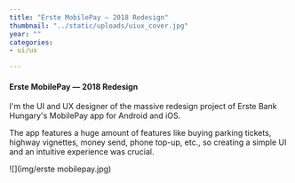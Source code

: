 ```yaml
---
title: "Erste MobilePay — 2018 Redesign"
thumbnail: "../static/uploads/uiux_cover.jpg"
year: ""
categories:
- ui/ux

---
```

#### Erste MobilePay — 2018 Redesign

I'm the UI and UX designer of the massive redesign project of Erste Bank Hungary's MobilePay app for Android and iOS.

The app features a huge amount of features like buying parking tickets, highway vignettes, money send, phone top-up, etc., so creating a simple UI and an intuitive experience was crucial.

![](img/erste mobilepay.jpg)